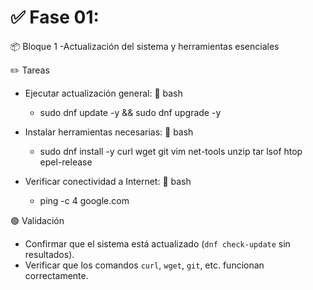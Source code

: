 # ✅ Fase 01: 

📦 Bloque 1 -Actualización del sistema y herramientas esenciales

✏️ Tareas
- Ejecutar actualización general:
  🐚 bash
  * sudo dnf update -y && sudo dnf upgrade -y
  
- Instalar herramientas necesarias:
  🐚 bash
  * sudo dnf install -y curl wget git vim net-tools unzip tar lsof htop epel-release
  
- Verificar conectividad a Internet:
  🐚 bash
  * ping -c 4 google.com

🟢 Validación
- Confirmar que el sistema está actualizado (`dnf check-update` sin resultados).
- Verificar que los comandos `curl`, `wget`, `git`, etc. funcionan correctamente.

